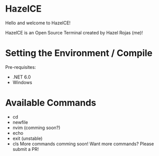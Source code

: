 # HazelCE
Hello and welcome to HazelCE!

HazelCE is an Open Source Terminal created by Hazel Rojas (me)!

# Setting the Environment / Compile
Pre-requisites:
 - .NET 6.0
 - Windows

# Available Commands
 - cd
 - newfile
 - nvim (comming soon?)
 - echo
 - exit (unstable)
 - cls
More commands comming soon!
Want more commands? Please submit a PR!